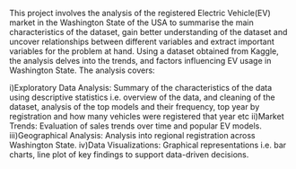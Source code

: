 This project involves the analysis of the registered Electric Vehicle(EV) market in the Washington State of the USA to summarise the main characteristics of the dataset, gain better understanding of the dataset and uncover relationships between different variables and extract important variables for the problem at hand. Using a dataset obtained from Kaggle, the analysis delves into the trends, and factors influencing EV usage in Washington State. The analysis covers:

i)Exploratory Data Analysis: Summary of the characteristics of the data using descriptive statistics i.e. overview of the data, and cleaning of the dataset, analysis of the top models and their frequency, top year by registration and how many vehicles were registered that year etc 
ii)Market Trends: Evaluation of sales trends over time and popular EV models.
iii)Geographical Analysis: Analysis into regional registration across Washington State.
iv)Data Visualizations: Graphical representations i.e. bar charts, line plot of key findings to support data-driven decisions.
 
